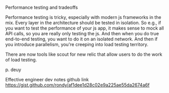 Performance testing and tradeoffs


 Performance testing is tricky, especially with modern js frameworks in the mix. Every layer in the architecture should be tested in isolation. So e.g., if you want to test the performance of your js app, it makes sense to mock all API calls, so you are really only testing the js. And then when you do true end-to-end testing, you want to do it on an isolated network. And then if you introduce parallelism, you're creeping into load testing territory.

There are now tools like scout for new relic that allow users to do the work of load testing.

p. deuy

Effective engineer dev notes github link https://gist.github.com/rondy/af1dee1d28c02e9a225ae55da2674a6f
